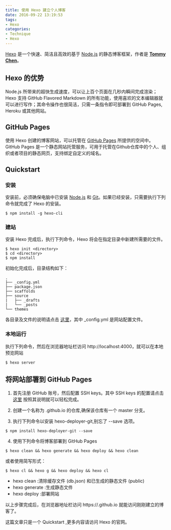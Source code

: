 ```yaml
---
title: 使用 Hexo 建立个人博客
date: 2016-09-22 13:19:53
tags:
- Hexo
categories:
- Technique
- Hexo
---
```

[Hexo](https://hexo.io "Hexo's Homepage") 是一个快速、简洁且高效的基于 [Node.js](https://nodejs.org "Node.js's Homepage") 的静态博客框架，作者是 [**Tommy Chen**](https://zespia.tw/)。

<!-- more -->

## Hexo 的优势

Node.js 所带来的超快生成速度，可以让上百个页面在几秒内瞬间完成渲染；Hexo 支持 GitHub Flavored Markdown 的所有功能，使用喜欢的文本编辑器就可以进行写作；其命令操作也很简洁，只需一条指令即可部署到 GitHub Pages, Heroku 或其他网站。

## GitHub Pages

使用 Hexo 创建的博客网站，可以托管在 [GitHub Pages](https://help.github.com/articles/what-is-github-pages/) 所提供的空间中。
GitHub Pages 是一个静态网站托管服务，可用于托管在Github仓库中的个人、组织或者项目的静态网页，支持绑定自定义的域名。

## Quickstart

### 安装

安装前，必须确保电脑中已安装 [Node.js](https://nodejs.org "Node.js's Homepage") 和 [Git](https://git-scm.com/ "Git's Homepage")。如果已经安装，只需要执行下列命令就完成了 Hexo 的安装。

```
$ npm install -g hexo-cli
```

### 建站
安装 Hexo 完成后，执行下列命令，Hexo 将会在指定目录中新建所需要的文件。

```
$ hexo init <directory>
$ cd <directory>
$ npm install
```

初始化完成后，目录结构如下：

```
.
├── _config.yml
├── package.json
├── scaffolds
├── source
|   ├── _drafts
|   └── _posts
└── themes
```
各目录及文件的说明请点击 [这里](https://hexo.io/zh-cn/docs/setup.html)，其中 \_config.yml 是网站配置文件。

### 本地运行

执行下列命令，然后在浏览器地址栏访问 http://localhost:4000，就可以在本地预览网站

```
$ hexo server
```

## 将网站部署到 GitHub Pages

1. 首先注册 GitHub 账号，然后配置 SSH keys。其中 SSH keys 的配置请点击[这里](https://help.github.com/articles/generating-an-ssh-key/)
按照其说明就可以轻松完成。

2. 创建一个名称为 <username>.github.io 的仓库,确保该仓库有一个 master 分支。

3. 执行下列命令以安装 hexo-deployer-git,别忘了 --save 选项。

  ```
  $ npm install hexo-deployer-git --save
  ```

4. 使用下列命令将博客部署到 GitHub Pages

  ```
  $ hexo clean && hexo generate && hexo deploy && hexo clean
  ```
  或者使用简写形式：

  ```
  $ hexo cl && hexo g && hexo deploy && hexo cl
  ```

  * hexo clean :清除缓存文件 (db.json) 和已生成的静态文件 (public)
  * hexo generate :生成静态文件
  * hexo deploy :部署网站

以上步骤完成后，在浏览器地址栏访问 https://<username>.github.io 就能访问刚刚建立的博客了。

这篇文章只是一个 Quickstart ,更多内容请访问 Hexo 的官网。
